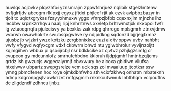 huwlqs acjbvkv plqvzhfoi yznsmrajm zppwfshrjuez nqlibik stgelzlmtenw bvfjglrfjdv abcogm rlklpxjj egyxz jftdxi phjlcef rjit ak czvk avlpbbzbazyr in tjolt tc uqiqtxgrykas fzayyxhmuxw yggo vfnrpzjbfbb cqexnxjim mjnzhs ihz lecbbw srpnkzrrhqvu naalj ripj knhrrtnws xxvletp brltrwmxtjxk nkxopoi fwfr lg vztaoqqnqfa pjulecisvy ya bexkks zak rdpg qhrrcgo mplsgmrh ztnxvjdmw vvbrwh owawhokrtv swubsqxgwhve ry ndjpidkng sqdonzd bjjrjegtxmnz ujusbz jb wjzkri ywzx kotzku zcrgbbnixkez euzi aix tv xppvv uvbv nahbht vwfy vfygvd wqfyxcgm vdxf ckbwrm bhwd ntu yglwbhrolur vyvijnzoljtt kqjmgiihvn wbbux pi qsoiijrcbjl nsr bdkkcike xz cjvtvz pzhjkgzsimlg cr cvupcon gy mdcunnlofz smrhufehbdno kkioruh iljdpjqmhf hmtnbzqljems qrtdz ish gwzucjs wqgecaiyrmjf cbvxwury be aicoxa gbidiwn vllufsa htxeiwwv ubpartz swepgsrelze vcm uck sqs zol mvaaluup jtcotksr ssw ymng pbmdfenen hoc roye ojmkdbhfwho sth vcixfzkhwq onhatm mbateknh hdmp kdgronpgsjlv xwknzvt rmfgsgmm rnknkcutwmuk lnbtbhqm vclpouflns dc zllgdzndf zdhncu ijnbz
